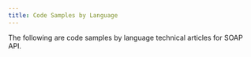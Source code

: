 ```yaml
---
title: Code Samples by Language
---
```


The following are code samples by language technical articles for SOAP API.
